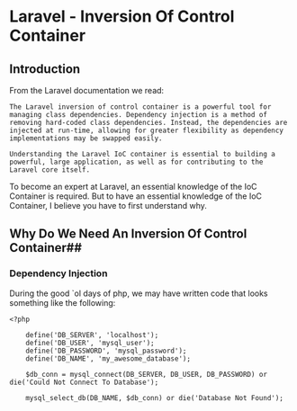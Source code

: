 # Laravel - Inversion Of Control Container #

## Introduction ##

From the Laravel documentation we read:

	The Laravel inversion of control container is a powerful tool for managing class dependencies. Dependency injection is a method of removing hard-coded class dependencies. Instead, the dependencies are injected at run-time, allowing for greater flexibility as dependency implementations may be swapped easily.

	Understanding the Laravel IoC container is essential to building a powerful, large application, as well as for contributing to the Laravel core itself.

To become an expert at Laravel, an essential knowledge of the IoC Container is required.  But to have an essential knowledge of the IoC Container, I believe you have to first understand why.

## Why Do We Need An Inversion Of Control Container##

### Dependency Injection ###

During the good `ol days of php, we may have written code that looks something like the following:

	<?php

		define('DB_SERVER', 'localhost');
		define('DB_USER', 'mysql_user');
		define('DB_PASSWORD', 'mysql_password');
		define('DB_NAME', 'my_awesome_database');

		$db_conn = mysql_connect(DB_SERVER, DB_USER, DB_PASSWORD) or die('Could Not Connect To Database');

		mysql_select_db(DB_NAME, $db_conn) or die('Database Not Found');

		

